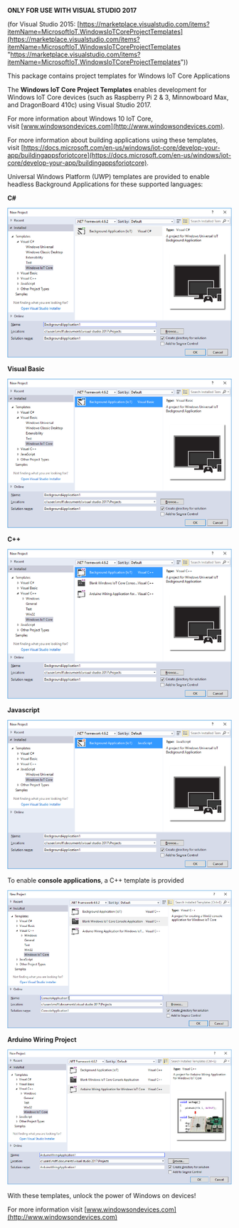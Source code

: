 **ONLY FOR USE WITH VISUAL STUDIO 2017**

(for Visual Studio 2015: [https://marketplace.visualstudio.com/items?itemName=MicrosoftIoT.WindowsIoTCoreProjectTemplates](https://marketplace.visualstudio.com/items?itemName=MicrosoftIoT.WindowsIoTCoreProjectTemplates "https://marketplace.visualstudio.com/items?itemName=MicrosoftIoT.WindowsIoTCoreProjectTemplates"))

This package contains project templates for Windows IoT Core Applications

The **Windows IoT Core Project Templates** enables development for Windows IoT Core devices (such as Raspberry Pi 2 & 3, Minnowboard Max, and DragonBoard 410c) using Visual Studio 2017. 

For more information about Windows 10 IoT Core, visit [www.windowsondevices.com](http://www.windowsondevices.com).

For more information about building applications using these templates, visit [https://docs.microsoft.com/en-us/windows/iot-core/develop-your-app/buildingappsforiotcore](https://docs.microsoft.com/en-us/windows/iot-core/develop-your-app/buildingappsforiotcore).

Universal Windows Platform (UWP) templates are provided to enable headless Background Applications for these supported languages:

**C#**

**![](/images/csharp_back.png)** 

**Visual Basic**

**![](/images/vb_back.png)**

**C++**

![](/images/cpp_back.png)

**Javascript**

![](/images/js_back.png)

To enable **console applications**, a C++ template is provided

![](/images/console.png)

**Arduino Wiring Project**

![](/images/wiring.png)

With these templates, unlock the power of Windows on devices! 

For more information visit [www.windowsondevices.com](http://www.windowsondevices.com)